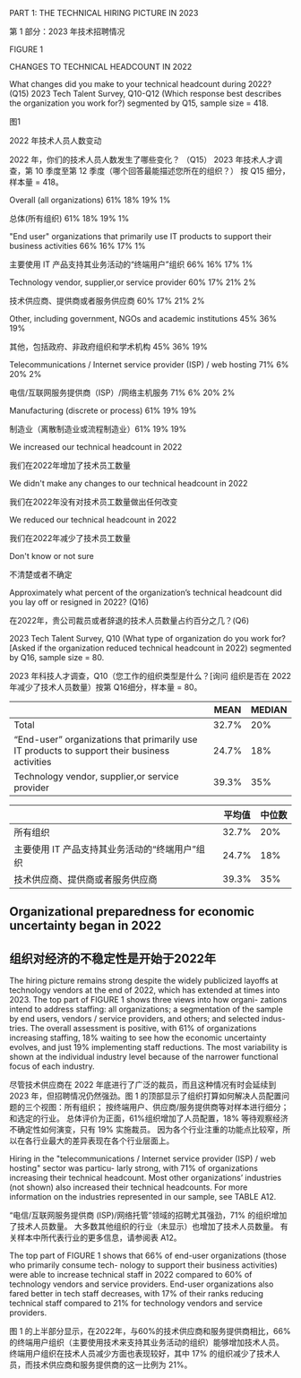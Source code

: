 PART 1: THE TECHNICAL HIRING PICTURE IN 2023

第 1 部分：2023 年技术招聘情况

FIGURE 1

CHANGES TO TECHNICAL HEADCOUNT IN 2022

What changes did you make to your technical headcount during 2022? (Q15)
2023 Tech Talent Survey, Q10-Q12 (Which response best describes the organization you work for?)
segmented by Q15, sample size = 418.

图1

2022 年技术人员人数变动

2022 年，你们的技术人员人数发生了哪些变化？ （Q15）
2023 年技术人才调查，第 10 季度至第 12 季度（哪个回答最能描述您所在的组织？）
按 Q15 细分，样本量 = 418。

Overall (all organizations)    61%  18% 19% 1%

总体(所有组织)    61%  18% 19% 1%

"End user" organizations that
 primarily use IT products to
 support their business activities  66% 16% 17% 1%

主要使用 IT 产品支持其业务活动的“终端用户”组织    66% 16% 17% 1%

Technology vendor, supplier,or service provider   60% 17% 21% 2%

技术供应商、提供商或者服务供应商   60% 17% 21% 2%

Other, including government,
NGOs and academic institutions  45% 36% 19%

其他，包括政府、非政府组织和学术机构   45% 36% 19%

Telecommunications /
Internet service provider (ISP) /
web hosting    71%  6% 20%  2%

电信/互联网服务提供商（ISP）/网络主机服务   71%  6% 20%  2%

Manufacturing
(discrete or process)  61% 19% 19%

制造业（离散制造业或流程制造业）61% 19% 19%

We increased our technical
headcount in 2022

我们在2022年增加了技术员工数量

We didn't make any changes to
our technical headcount in 2022

我们在2022年没有对技术员工数量做出任何改变

We reduced our technical
headcount in 2022

我们在2022年减少了技术员工数量

Don't know
or not sure

不清楚或者不确定

Approximately what percent of the organization’s technical
headcount did you lay off or resigned in 2022? (Q16)

在2022年，贵公司裁员或者辞退的技术人员数量占约百分之几？(Q6)

2023 Tech Talent Survey, Q10 (What type of organization do you work for? [Asked if the
organization reduced technical headcount in 2022) segmented by Q16, sample size = 80.

2023 年科技人才调查，Q10（您工作的组织类型是什么？[询问
组织是否在 2022 年减少了技术人员数量）按第 Q16细分，样本量 = 80。

||MEAN|MEDIAN|
|---|---|---|
|Total|32.7%|20%|
|“End-user” organizations that primarily use IT products to support their business activities|24.7%|18%|
|Technology vendor, supplier,or service provider|39.3%|35%|

||平均值|中位数|
|---|---|---|
|所有组织|32.7%|20%|
|主要使用 IT 产品支持其业务活动的“终端用户”组织|24.7%|18%|
|技术供应商、提供商或者服务供应商 |39.3%|35%|

## Organizational preparedness for economic uncertainty began in 2022

## 组织对经济的不稳定性是开始于2022年

The hiring picture remains strong despite the widely
publicized layoffs at technology vendors at the end of
2022, which has extended at times into 2023. The top
part of FIGURE 1 shows three views into how organi-
zations intend to address staffing: all organizations;
a segmentation of the sample by end users, vendors
/ service providers, and others; and selected indus-
tries. The overall assessment is positive, with 61% of
organizations increasing staffing, 18% waiting to see
how the economic uncertainty evolves, and just 19%
implementing staff reductions. The most variability is
shown at the individual industry level because of the
narrower functional focus of each industry.

尽管技术供应商在 2022 年底进行了广泛的裁员，而且这种情况有时会延续到 2023 年，但招聘情况仍然强劲。图 1 的顶部显示了组织打算如何解决人员配置问题的三个视图：所有组织； 按终端用户、供应商/服务提供商等对样本进行细分； 和选定的行业。 总体评价为正面，61%组织增加了人员配置，18% 等待观察经济不确定性如何演变，只有 19% 实施裁员。 因为各个行业注重的功能点比较窄，所以在各行业最大的差异表现在各个行业层面上。

Hiring in the "telecommunications / Internet service
provider (ISP) / web hosting" sector was particu-
larly strong, with 71% of organizations increasing
their technical headcount. Most other organizations’
industries (not shown) also increased their technical
headcounts. For more information on the industries
represented in our sample, see TABLE A12.

“电信/互联网服务提供商 (ISP)/网络托管”领域的招聘尤其强劲，71% 的组织增加了技术人员数量。 大多数其他组织的行业（未显示）也增加了技术人员数量。 有关样本中所代表行业的更多信息，请参阅表 A12。

The top part of FIGURE 1 shows that 66% of end-user
organizations (those who primarily consume tech-
nology to support their business activities) were
able to increase technical staff in 2022 compared to
60% of technology vendors and service providers.
End-user organizations also fared better in tech staff
decreases, with 17% of their ranks reducing technical
staff compared to 21% for technology vendors and
service providers.

图 1 的上半部分显示，在2022年，与60%的技术供应商和服务提供商相比，66% 的终端用户组织（主要使用技术来支持其业务活动的组织）能够增加技术人员。 终端用户组织在技术人员减少方面也表现较好，其中 17% 的组织减少了技术人员，而技术供应商和服务提供商的这一比例为 21%。
